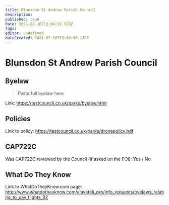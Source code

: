 ```yaml
---
title: Blunsdon St Andrew Parish Council
description: 
published: true
date: 2021-02-16T13:04:32.970Z
tags: 
editor: undefined
dateCreated: 2021-02-16T13:04:30.136Z
---
```


# Blunsdon St Andrew Parish Council


## Byelaw
> Paste full byelaw here

Link:
https://testcouncil.co.uk/parks/byelaw.html

## Policies
Link to policy:
https://testcouncil.co.uk/parks/dronepolicy.pdf

## CAP722C

Was CAP722C reviewed by the Council (if asked on the FOI): Yes / No

## What Do They Know

Link to WhatDoTheyKnow.com page:
http://www.whatdotheyknow.com/alaveteli_pro/info_requests/byelaws_relating_to_uav_flights_92

